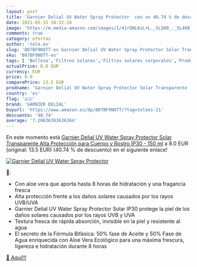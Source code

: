 ```yaml
---
layout: post
title: 'Garnier Delial UV Water Spray Protector  con un 40.74 % de descuento'
date: 2021-05-15 10:32:28
image: 'https://m.media-amazon.com/images/I/41rQNL6sL+L._SL500_._SL400_.jpg'
comments: true
category: ofertas
author: 'tole.es'
slug: 'B07BF9N8TT-es Garnier Delial UV Water Spray Protector Solar Transparente...'
sku: 'B07BF9N8TT-es'
tags: [ 'Belleza','Filtros solares','Filtros solares corporales','Productos para el cuidado de la piel','Protectores solares y bronceado','garnier','garnier delial', ]
actualPrice: 8.0 EUR
currency: EUR
price: 8.0
comparePrice: 13.5 EUR
prodname: 'Garnier Delial UV Water Spray Protector Solar Transparente  Alta Protección para Cuerpo y Rostro IP30 - 150 ml'
country: 'es'
flag: '🇪🇸'
brand: 'GARNIER DELIAL'
buyurl: 'https://www.amazon.es/dp/B07BF9N8TT/?tag=tolees-21'
descuento: '40.74'
average: '7.20636363636364'
---
```


En este momento está [Garnier Delial UV Water Spray Protector Solar Transparente  Alta Protección para Cuerpo y Rostro IP30 - 150 ml](https://www.amazon.es/dp/B07BF9N8TT/?tag=tolees-21) a 8.0 EUR (original: 13.5 EUR) (40.74 %  de descuento) en el siguiente enlace!

[![Garnier Delial UV Water Spray Protector ](https://m.media-amazon.com/images/I/41rQNL6sL+L._SL500_._SL400_.jpg)](https://www.amazon.es/dp/B07BF9N8TT/?tag=tolees-21)

🔎:

- Con aloe vera que aporta hasta 8 horas de hidratación y una fragancia fresca
- Alta protección frente a los daños solares causados por los rayos UVB/UVA
- Garnier Delial UV Water Spray Protector Solar IP30 protege la piel de los daños solares causados por los rayos UVB y UVA
- Textura fresca de rápida absorción, invisible en la piel y resistente al agua
- El secreto de la Fórmula Bifásica: 50% fase de Aceite y 50% Fase de Agua enriquecida con Aloe Vera Ecológico para una máxima frescura, ligereza e hidratación durante 8 horas

[🛒 Aquí!!!](https://www.amazon.es/dp/B07BF9N8TT/?tag=tolees-21)
